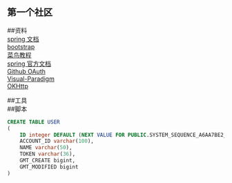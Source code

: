 ## 第一个社区   

##资料   
[spring 文档](https://spring.io/)  
[bootstrap](https://www.bootcss.com/)  
[菜鸟教程](https://www.runoob.com/java/java-tutorial.html)  
[spring 官方文档](http://mybatis.org/spring-boot-starter/mybatis-spring-boot-autoconfigure/#)  
[Github OAuth](https://developer.github.com/apps/building-oauth-apps/)  
[Visual-Paradigm](https://www.visual-paradigm.com/)  
[OKHttp](https://square.github.io/okhttp/)  

##工具   
##脚本
```sql
CREATE TABLE USER
(
    ID integer DEFAULT (NEXT VALUE FOR PUBLIC.SYSTEM_SEQUENCE_A6AA7BE2_61F8_4E23_B8B1_CA5DD0D2D20F) AUTO_INCREMENT PRIMARY KEY NOT NULL,
    ACCOUNT_ID varchar(100),
    NAME varchar(50),
    TOKEN varchar(36),
    GMT_CREATE bigint,
    GMT_MODIFIED bigint
)
```